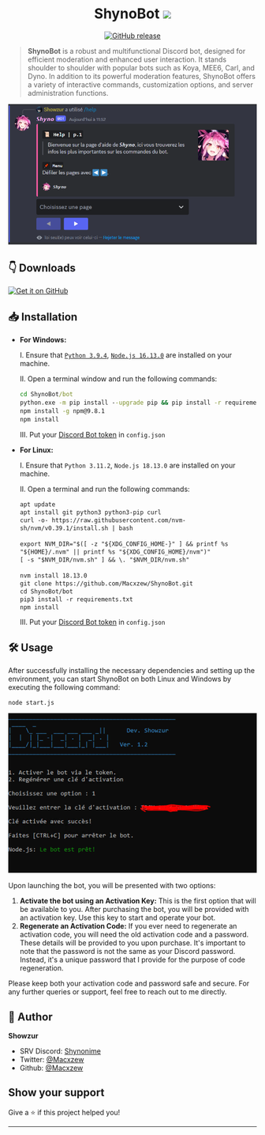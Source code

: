 <h1 align="center">ShynoBot <img src="https://static.wixstatic.com/media/665330_9054f68f25244f14848e3c98fbb061ef~mv2.gif" width="40px"></h1>

<p>
<p align="center">
<a href="https://github.com/Macxzew/ShynoBot/releases">
<img alt="GitHub release" src="https://img.shields.io/github/release/Macxzew/ShynoBot.svg">
</a>
</p>

> **ShynoBot** is a robust and multifunctional Discord bot, designed for efficient moderation and enhanced user interaction. It stands shoulder to shoulder with popular bots such as Koya, MEE6, Carl, and Dyno. In addition to its powerful moderation features, ShynoBot offers a variety of interactive commands, customization options, and server administration functions.

<img alt="Shyno" src="src/img/shyno-help.png" width="700"/>

##  👇 Downloads

[<img src="https://github.com/machiav3lli/oandbackupx/blob/034b226cea5c1b30eb4f6a6f313e4dadcbb0ece4/badge_github.png" alt="Get it on GitHub" height="65">](https://github.com/Macxzew/ShynoBot/releases/latest)

##  📥 Installation

- **For Windows:**

  I. Ensure that [`Python 3.9.4`](https://www.python.org/ftp/python/3.9.4/python-3.9.4-amd64.exe), [`Node.js 16.13.0`](https://nodejs.org/dist/v16.13.0/node-v16.13.0-x64.msi) are installed on your machine.

  II. Open a terminal window and run the following commands:
  ```cmd
  cd ShynoBot/bot
  python.exe -m pip install --upgrade pip && pip install -r requirements.txt
  npm install -g npm@9.8.1
  npm install
  ```

  III. Put your [Discord Bot token](https://discord.com/developers/applications) in `config.json`

- **For Linux:**

  I. Ensure that `Python 3.11.2`, `Node.js 18.13.0` are installed on your machine.

  II. Open a terminal and run the following commands:
  ```
  apt update
  apt install git python3 python3-pip curl
  curl -o- https://raw.githubusercontent.com/nvm-sh/nvm/v0.39.1/install.sh | bash

  export NVM_DIR="$([ -z "${XDG_CONFIG_HOME-}" ] && printf %s "${HOME}/.nvm" || printf %s "${XDG_CONFIG_HOME}/nvm")"
  [ -s "$NVM_DIR/nvm.sh" ] && \. "$NVM_DIR/nvm.sh"

  nvm install 18.13.0
  git clone https://github.com/Macxzew/ShynoBot.git
  cd ShynoBot/bot
  pip3 install -r requirements.txt
  npm install
  ```

  III. Put your [Discord Bot token](https://discord.com/developers/applications) in `config.json`

## 🛠️ Usage

After successfully installing the necessary dependencies and setting up the environment, you can start ShynoBot on both Linux and Windows by executing the following command:
```
node start.js
```
<img alt="Shyno" src="src/img/shyno-start.png"/>

Upon launching the bot, you will be presented with two options:
1. **Activate the bot using an Activation Key:** This is the first option that will be available to you. After purchasing the bot, you will be provided with an activation key. Use this key to start and operate your bot.
2. **Regenerate an Activation Code:** If you ever need to regenerate an activation code, you will need the old activation code and a password. These details will be provided to you upon purchase. It's important to note that the password is not the same as your Discord password. Instead, it's a unique password that I provide for the purpose of code regeneration.

Please keep both your activation code and password safe and secure. For any further queries or support, feel free to reach out to me directly.

## 👤 Author

**Showzur**

* SRV Discord: [Shynonime](https://discord.gg/B9PrK625xp)
* Twitter: [@Macxzew](https://twitter.com/Macxzew)
* Github: [@Macxzew](https://github.com/Macxzew)

## Show your support

Give a ⭐️ if this project helped you!

***
